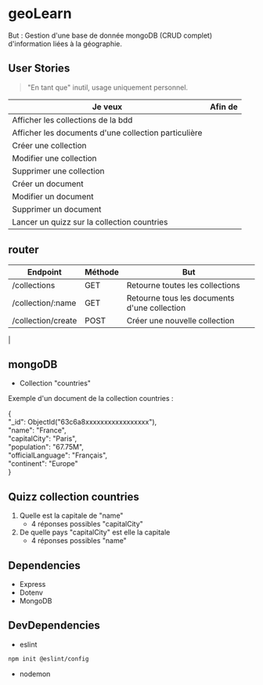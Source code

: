 # geoLearn

But : Gestion d'une base de donnée mongoDB (CRUD complet) d'information liées à la géographie.

## User Stories
> "En tant que" inutil, usage uniquement personnel.

|Je veux|Afin de|
|---|---|
|Afficher les collections de la bdd||
|Afficher les documents d'une collection particulière||
|Créer une collection||
|Modifier une collection||
|Supprimer une collection||
|Créer un document||
|Modifier un document||
|Supprimer un document||
|Lancer un quizz sur la collection countries||

## router

|Endpoint|Méthode|But|
|---|---|---|
|/collections|GET|Retourne toutes les collections|
|/collection/:name|GET|Retourne tous les documents d'une collection|
|/collection/create|POST| Créer une nouvelle collection|
|

## mongoDB

+ Collection "countries"

Exemple d'un document de la collection countries :  

{  
  "_id": ObjectId("63c6a8xxxxxxxxxxxxxxxxx"),  
  "name": "France",  
  "capitalCity": "Paris",  
  "population": "67.75M",  
  "officialLanguage": "Français",  
  "continent": "Europe"  
}

## Quizz collection countries  

1. Quelle est la capitale de "name"  
    + 4 réponses possibles "capitalCity"
2. De quelle pays "capitalCity" est elle la capitale
    + 4 réponses possibles "name"

## Dependencies 
+ Express
+ Dotenv
+ MongoDB

## DevDependencies
+ eslint  
```bash
npm init @eslint/config
```
+ nodemon  